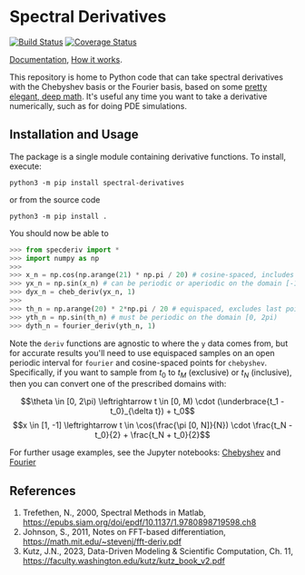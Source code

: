 # Spectral Derivatives
[![Build Status](https://github.com/pavelkomarov/spectral-derivatives/actions/workflows/build.yml/badge.svg)](https://github.com/pavelkomarov/spectral-derivatives/actions)
[![Coverage Status](https://coveralls.io/repos/github/pavelkomarov/spectral-derivatives/badge.svg?branch=main)](https://coveralls.io/github/pavelkomarov/spectral-derivatives?branch=main)

[Documentation](https://pavelkomarov.com/spectral-derivatives/specderiv.html), [How it works](https://pavelkomarov.com/spectral-derivatives/math.pdf).

This repository is home to Python code that can take spectral derivatives with the Chebyshev basis or the Fourier basis, based on some [pretty elegant, deep math](https://pavelkomarov.com/spectral-derivatives/math.pdf). It's useful any time you want to take a derivative numerically, such as for doing PDE simulations.

## Installation and Usage
The package is a single module containing derivative functions. To install, execute:
```shell
python3 -m pip install spectral-derivatives
```
or from the source code
```shell
python3 -m pip install .
```
You should now be able to
```python
>>> from specderiv import *
>>> import numpy as np
>>>
>>> x_n = np.cos(np.arange(21) * np.pi / 20) # cosine-spaced, includes last point
>>> yx_n = np.sin(x_n) # can be periodic or aperiodic on the domain [-1, 1]
>>> dyx_n = cheb_deriv(yx_n, 1)
>>>
>>> th_n = np.arange(20) * 2*np.pi / 20 # equispaced, excludes last point
>>> yth_n = np.sin(th_n) # must be periodic on the domain [0, 2pi)
>>> dyth_n = fourier_deriv(yth_n, 1)
```
Note the `deriv` functions are agnostic to where the `y` data comes from, but for accurate results you'll need to use equispaced samples on an open periodic interval for `fourier` and cosine-spaced points for `chebyshev`. Specifically, if you want to sample from $t_0$ to $t_M$ (exclusive) or $t_N$ (inclusive), then you can convert one of the prescribed domains with:

$$\theta \in [0, 2\pi) \leftrightarrow t \in [0, M) \cdot (\underbrace{t_1 - t_0}_{\delta t}) + t_0$$
$$x \in [1, -1] \leftrightarrow t \in \cos(\frac{\pi [0, N]}{N}) \cdot \frac{t_N - t_0}{2} + \frac{t_N + t_0}{2}$$

For further usage examples, see the Jupyter notebooks: [Chebyshev](https://github.com/pavelkomarov/spectral-derivatives/blob/main/notebooks/chebyshev.ipynb) and [Fourier](https://github.com/pavelkomarov/spectral-derivatives/blob/main/notebooks/fourier.ipynb)

## References

1. Trefethen, N., 2000, Spectral Methods in Matlab, https://epubs.siam.org/doi/epdf/10.1137/1.9780898719598.ch8
2. Johnson, S., 2011, Notes on FFT-based differentiation, https://math.mit.edu/~stevenj/fft-deriv.pdf
3. Kutz, J.N., 2023, Data-Driven Modeling & Scientific Computation, Ch. 11, https://faculty.washington.edu/kutz/kutz_book_v2.pdf